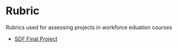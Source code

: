 # Rubric
Rubrics used for assessing projects in workforce eduation courses

- [SDF Final Project](./sdf-final-project.md)
